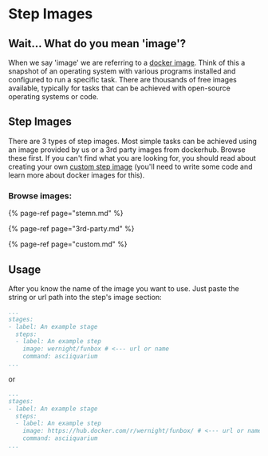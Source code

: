 # Step Images

## Wait... What do you mean 'image'?

When we say 'image' we are referring to a [docker image](https://docs.docker.com/glossary/?term=image). Think of this a snapshot of an operating system with various programs installed and configured to run a specific task. There are thousands of free images available, typically for tasks that can be achieved with open-source operating systems or code.

## Step Images

There are 3 types of step images. Most simple tasks can be achieved using an image provided by us or a 3rd party images from dockerhub. Browse these first. If you can't find what you are looking for, you should read about creating your own [custom step image](custom.md) \(you'll need to write some code and learn more about docker images for this\).

### Browse images:

{% page-ref page="stemn.md" %}

{% page-ref page="3rd-party.md" %}

{% page-ref page="custom.md" %}

## Usage

After you know the name of the image you want to use. Just paste the string or url path into the step's image section:

```yaml
...
stages:
- label: An example stage
  steps:
  - label: An example step
    image: wernight/funbox # <--- url or name
    command: asciiquarium
...
```

or

```yaml
...
stages:
- label: An example stage
  steps:
  - label: An example step
    image: https://hub.docker.com/r/wernight/funbox/ # <--- url or name
    command: asciiquarium
...
```

